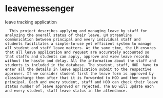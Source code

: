 leavemessenger
==============

leave tracking application

      This project describes applying and managing leave by staff for analyzing the overall status of their leave. LM streamline communication between principal and every individual staff and students facilitates a simple-to-use yet efficient system to manage all student and staff leave matters. At the same time, the LM ensures that all leave application and request are accurately accounted so that staffs and students can apply, approve and view leave records without the hassle and delay. All the information about the staff and students is included in the database. The student, staff, HOD  have to enter all the details in leave application submit to the respective approver. If we consider student first the leave form is approved by classincharge then after that it is forwarded to HOD and then next to principal. Each and every student, staff and HOD can check their leave status number of leave approved or rejected. The EO will update each and every student, staff leave status in the attendance. 
